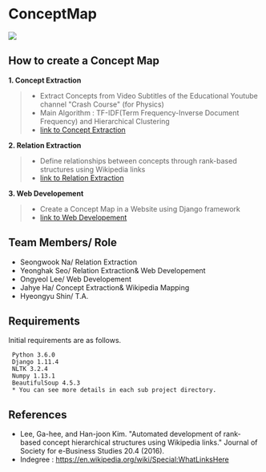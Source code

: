 # ConceptMap
![][1]
## How to create a Concept Map
**1. Concept Extraction**
>- Extract Concepts from Video Subtitles of the Educational Youtube channel "Crash Course" (for Physics)
>- Main Algorithm : TF-IDF(Term Frequency-Inverse Document Frequency) and Hierarchical Clustering
>- [link to Concept Extraction](https://github.com/eliceio/conceptMap/tree/master/ConceptExtraction)

**2. Relation Extraction**
>- Define relationships between concepts through rank-based structures using Wikipedia links
>- [link to Relation Extraction](https://github.com/eliceio/conceptMap/tree/master/RelationExtraction)

**3. Web Developement**
>- Create a Concept Map in a Website using Django framework
>- [link to Web Developement](https://github.com/eliceio/conceptMap/tree/master/WebDevelopement)


## Team Members/ Role
- Seongwook Na/ Relation Extraction
- Yeonghak Seo/ Relation Extraction& Web Developement
- Ongyeol Lee/ Web Developement
- Jahye Ha/ Concept Extraction& Wikipedia Mapping
- Hyeongyu Shin/ T.A.


## Requirements
Initial requirements are as follows.
```
 Python 3.6.0
 Django 1.11.4
 NLTK 3.2.4
 Numpy 1.13.1
 BeautifulSoup 4.5.3
 * You can see more details in each sub project directory.
```

## References
- Lee, Ga-hee, and Han-joon Kim. "Automated development of rank-based concept hierarchical structures using Wikipedia links." Journal of Society for e-Business Studies 20.4 (2016). 
- Indegree : https://en.wikipedia.org/wiki/Special:WhatLinksHere


[1]: https://github.com/eliceio/conceptMap/blob/master/ConceptExtraction/note/proto.png





